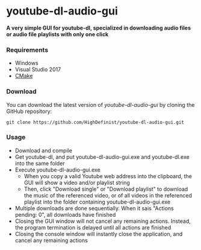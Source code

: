 # youtube-dl-audio-gui
**A very simple GUI for youtube-dl, specialized in downloading audio files or audio file playlists with only one click**

### Requirements
 
- Windows
- Visual Studio 2017
- [CMake](https://cmake.org/)

### Download 

You can download the latest version of *youtube-dl-audio-gui* by cloning the GitHub repository:

	git clone https://github.com/HighDefinist/youtube-dl-audio-gui.git
	
### Usage

* Download and compile
* Get youtube-dl, and put youtube-dl-audio-gui.exe and youtube-dl.exe into the same folder
* Execute youtube-dl-audio-gui.exe
  * When you copy a valid Youtube web address into the clipboard, the GUI will show a video and/or playlist string
  * Then, click "Download single" or "Download playlist" to download the music of the referenced video, or of all videos in the referenced playlist into the folder containing youtube-dl-audio-gui.exe
* Multiple downloads are done sequentially. When it sais "Actions pending: 0", all downloads have finished
* Closing the GUI window will not cancel any remaining actions. Instead, the program termination is delayed until all actions are finished
* Closing the console window will instantly close the application, and cancel any remaining actions
